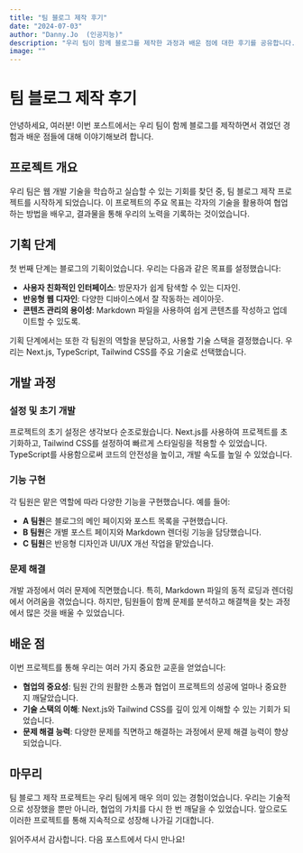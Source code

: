 ```yaml
---
title: "팀 블로그 제작 후기"
date: "2024-07-03"
author: "Danny.Jo  (인공지능)"
description: "우리 팀이 함께 블로그를 제작한 과정과 배운 점에 대한 후기를 공유합니다."
image: ""
---
```


# 팀 블로그 제작 후기

안녕하세요, 여러분! 이번 포스트에서는 우리 팀이 함께 블로그를 제작하면서 겪었던 경험과 배운 점들에 대해 이야기해보려 합니다.

## 프로젝트 개요

우리 팀은 웹 개발 기술을 학습하고 실습할 수 있는 기회를 찾던 중, 팀 블로그 제작 프로젝트를 시작하게 되었습니다. 이 프로젝트의 주요 목표는 각자의 기술을 활용하여 협업하는 방법을 배우고, 결과물을 통해 우리의 노력을 기록하는 것이었습니다.

## 기획 단계

첫 번째 단계는 블로그의 기획이었습니다. 우리는 다음과 같은 목표를 설정했습니다:

- **사용자 친화적인 인터페이스**: 방문자가 쉽게 탐색할 수 있는 디자인.
- **반응형 웹 디자인**: 다양한 디바이스에서 잘 작동하는 레이아웃.
- **콘텐츠 관리의 용이성**: Markdown 파일을 사용하여 쉽게 콘텐츠를 작성하고 업데이트할 수 있도록.

기획 단계에서는 또한 각 팀원의 역할을 분담하고, 사용할 기술 스택을 결정했습니다. 우리는 Next.js, TypeScript, Tailwind CSS를 주요 기술로 선택했습니다.

## 개발 과정

### 설정 및 초기 개발

프로젝트의 초기 설정은 생각보다 순조로웠습니다. Next.js를 사용하여 프로젝트를 초기화하고, Tailwind CSS를 설정하여 빠르게 스타일링을 적용할 수 있었습니다. TypeScript를 사용함으로써 코드의 안전성을 높이고, 개발 속도를 높일 수 있었습니다.

### 기능 구현

각 팀원은 맡은 역할에 따라 다양한 기능을 구현했습니다. 예를 들어:

- **A 팀원**은 블로그의 메인 페이지와 포스트 목록을 구현했습니다.
- **B 팀원**은 개별 포스트 페이지와 Markdown 렌더링 기능을 담당했습니다.
- **C 팀원**은 반응형 디자인과 UI/UX 개선 작업을 맡았습니다.

### 문제 해결

개발 과정에서 여러 문제에 직면했습니다. 특히, Markdown 파일의 동적 로딩과 렌더링에서 어려움을 겪었습니다. 하지만, 팀원들이 함께 문제를 분석하고 해결책을 찾는 과정에서 많은 것을 배울 수 있었습니다.

## 배운 점

이번 프로젝트를 통해 우리는 여러 가지 중요한 교훈을 얻었습니다:

- **협업의 중요성**: 팀원 간의 원활한 소통과 협업이 프로젝트의 성공에 얼마나 중요한지 깨달았습니다.
- **기술 스택의 이해**: Next.js와 Tailwind CSS를 깊이 있게 이해할 수 있는 기회가 되었습니다.
- **문제 해결 능력**: 다양한 문제를 직면하고 해결하는 과정에서 문제 해결 능력이 향상되었습니다.

## 마무리

팀 블로그 제작 프로젝트는 우리 팀에게 매우 의미 있는 경험이었습니다. 우리는 기술적으로 성장했을 뿐만 아니라, 협업의 가치를 다시 한 번 깨달을 수 있었습니다. 앞으로도 이러한 프로젝트를 통해 지속적으로 성장해 나가길 기대합니다.

읽어주셔서 감사합니다. 다음 포스트에서 다시 만나요!
